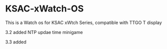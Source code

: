 # KSAC-xWatch-OS
This is a Watch os for KSAC xWtch Series, compatible with TTGO T display

3.2 added 
NTP updae time
minigame

3.3 added

          
